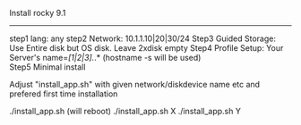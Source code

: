 Install rocky 9.1


-----------------------
step1 lang: any 
step2 Network: 10.1.1.10|20|30/24 
Step3 Guided Storage: Use Entire disk but OS disk. Leave 2xdisk empty 
Step4 Profile Setup: Your Server's name=*[1|2|3].*.*    (hostname -s will be used)   
Step5 Minimal install

Adjust "install_app.sh" with given network/diskdevice name etc and prefered first time installation

./install_app.sh  (will reboot)
./install_app.sh X
./install_app.sh Y

